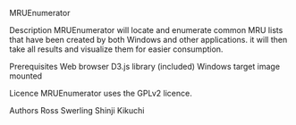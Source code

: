 MRUEnumerator

Description
	MRUEnumerator will locate and enumerate common MRU lists that have been
	created by both Windows and other applications. it will then take all
	results and visualize them for easier consumption.

Prerequisites
	Web browser
	D3.js library (included)
	Windows target image mounted
	
Licence
	MRUEnumerator uses the GPLv2 licence.

Authors
	Ross Swerling
	Shinji Kikuchi